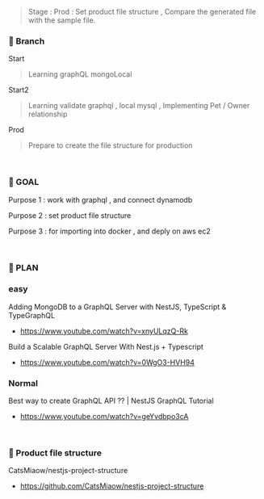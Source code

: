 > Stage : Prod : Set product file structure , Compare the generated file with the sample file.

### 🍺 Branch

Start 
> Learning graphQL mongoLocal

Start2
> Learning validate graphql , local mysql , Implementing Pet / Owner relationship 

Prod
> Prepare to create the file structure for production

</br>

### 🧸 GOAL

Purpose 1 : work with graphql , and connect dynamodb

Purpose 2 : set product file structure

Purpose 3 : for importing into docker , and deply on aws ec2

</br>

### 🧸 PLAN

### easy
Adding MongoDB to a GraphQL Server with NestJS, TypeScript & TypeGraphQL
- https://www.youtube.com/watch?v=xnyULqzQ-Rk

Build a Scalable GraphQL Server With Nest.js + Typescript
- https://www.youtube.com/watch?v=0WgO3-HVH94

### Normal
Best way to create GraphQL API ?? | NestJS GraphQL Tutorial
- https://www.youtube.com/watch?v=geYvdbpo3cA

</br>

### 🧸 Product file structure

CatsMiaow/nestjs-project-structure
- https://github.com/CatsMiaow/nestjs-project-structure
